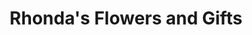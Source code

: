 ---
title: "Rhonda's Flowers and Gifts"
url: /chantilly/rhondas-flowers-and-gifts/
shop: florist
---